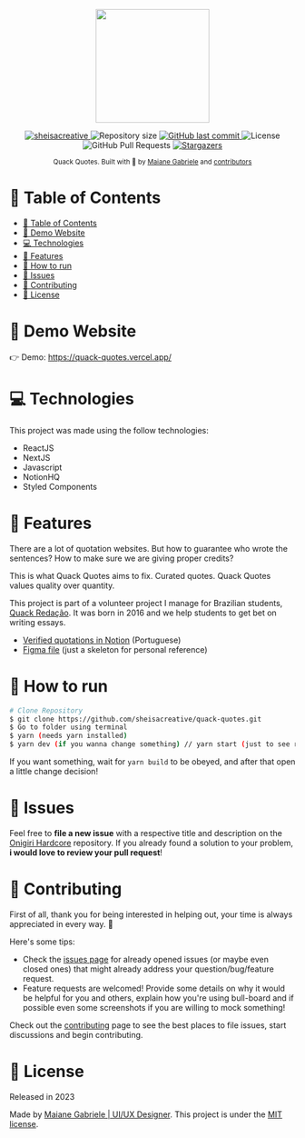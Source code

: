 <p align="center">
   <img src="https://quack-quotes.vercel.app/_next/static/media/quack.e560de6e.svg" width="200"/>
</p>

<p align="center">
   <a href="https://www.linkedin.com/in/sheisacreative/">
      <img alt="sheisacreative" src="https://img.shields.io/badge/-sheisacreative-4c3add?style=flat&logo=Linkedin&logoColor=white" />
   </a>
  <img alt="Repository size" src="https://img.shields.io/github/repo-size/sheisacreative/quack-quotes?color=4c3add">

  <a href="https://github.com/sheisacreative/quack-quotes/commits/master">
    <img alt="GitHub last commit" src="https://img.shields.io/github/last-commit/sheisacreative/quack-quotes?color=4c3add">
  </a>
  <img alt="License" src="https://img.shields.io/badge/license-MIT-4c3add">
  <img alt="GitHub Pull Requests" src="https://img.shields.io/github/issues-pr/sheisacreative/quack-quotes?color=4c3add" />
  <a href="https://github.com/sheisacreative/quack-quotes/stargazers">
    <img alt="Stargazers" src="https://img.shields.io/github/stars/sheisacreative/quack-quotes?color=4c3add&logo=github">
  </a>
</p>

<div align="center">
  <sub>Quack Quotes. Built with 🧡 by
    <a href="https://github.com/sheisacreative">Maiane Gabriele</a> and
    <a href="https://github.com/sheisacreative/quack-quotes/graphs/contributors">
      contributors
    </a>
  </sub>
</div>

# 📌 Table of Contents

- [📌 Table of Contents](#-table-of-contents)
- [👀 Demo Website](#-demo-website)
- [💻 Technologies](#-technologies)
- [🚀 Features](#-features)
- [🚧 How to run](#-how-to-run)
- [🐛 Issues](#-issues)
- [🎉 Contributing](#-contributing)
- [📕 License](#-license)

# 👀 Demo Website

👉  Demo: https://quack-quotes.vercel.app/

# 💻 Technologies

This project was made using the follow technologies:

* ReactJS
* NextJS
* Javascript
* NotionHQ
* Styled Components

# 🚀 Features

There are a lot of quotation websites.
But how to guarantee who wrote the sentences?
How to make sure we are giving proper credits?

This is what Quack Quotes aims to fix. Curated quotes.
Quack Quotes values quality over quantity.

This project is part of a volunteer project I manage for Brazilian students, [Quack Redação](https://quackredacao.com.br/about-us/). It was born in 2016 and we help students to get bet on writing essays.

- [Verified quotations in Notion](https://clientes-maiane.notion.site/e76a54590cab4f9c9bfa1c6ae44d75cb?v=5690adc414734e06a102bd83a22cf3b0) (Portuguese)
- [Figma file](https://www.figma.com/file/u1PbpsSEC5nEpyOjQfVRGm/Quack-Quotes?node-id=0%3A1&t=096wWxRMy4kc7ktz-1) (just a skeleton for personal reference)

# 🚧 How to run

```bash
# Clone Repository
$ git clone https://github.com/sheisacreative/quack-quotes.git
$ Go to folder using terminal
$ yarn (needs yarn installed)
$ yarn dev (if you wanna change something) // yarn start (just to see running)
```

If you want something, wait for `yarn build` to be obeyed, and after that open a little change decision!

# 🐛 Issues

Feel free to **file a new issue** with a respective title and description on the [Onigiri Hardcore](https://github.com/sheisacreative/quack-quotes/issues) repository. If you already found a solution to your problem, **i would love to review your pull request**!

# 🎉 Contributing

First of all, thank you for being interested in helping out, your time is always appreciated in every way. :100:

Here's some tips:

* Check the [issues page](https://github.com/sheisacreative/quack-quotes/issues) for already opened issues (or maybe even closed ones) that might already address your question/bug/feature request.
* Feature requests are welcomed! Provide some details on why it would be helpful for you and others, explain how you're using bull-board and if possible even some screenshots if you are willing to mock something!

Check out the [contributing](./CONTRIBUTING.md) page to see the best places to file issues, start discussions and begin contributing.

# 📕 License

Released in 2023

Made by [Maiane Gabriele | UI/UX Designer](https://github.com/sheisacreative).
This project is under the [MIT license](./LICENSE).

